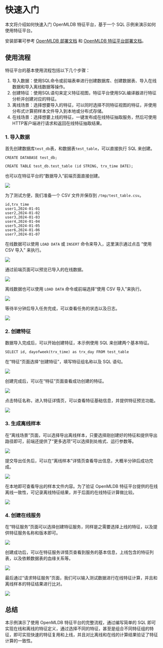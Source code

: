# 快速入门

本文将介绍如何快速入门 OpenMLDB 特征平台，基于一个 SQL 示例来演示如何使用特征平台。

安装部署可参考 [OpenMLDB 部署文档](../../../deploy/index.rst) 和 [OpenMLDB 特征平台部署文档](./install/index.rst)。

## 使用流程

特征平台的基本使用流程包括以下几个步骤：

1. 导入数据：使用SQL命令或前端表单进行创建数据库、创建数据表、导入在线数据和导入离线数据等操作。
2. 创建特征：使用SQL语句来定义特征视图，特征平台使用SQL编译器进行特征分析并创建对应的特征。
3. 离线场景：选择想要导入的特征，可以同时选择不同特征视图的特征，并使用分布式计算把样本文件导入到本地或分布式存储。
4. 在线场景：选择想要上线的特征，一键发布成在线特征抽取服务，然后可使用HTTP客户端进行请求和返回在线特征抽取结果。

### 1. 导入数据

首先创建数据库`test_db`表，和数据表`test_table`，可以直接执行 SQL 来创建。

```
CREATE DATABASE test_db;

CREATE TABLE test_db.test_table (id STRING, trx_time DATE);
```

也可以在特征平台的“数据导入”前端页面直接创建。

![](./images/create_test_table.png)

为了测试方便，我们准备一个 CSV 文件并保存到 `/tmp/test_table.csv`。

```
id,trx_time
user1,2024-01-01
user2,2024-01-02
user3,2024-01-03
user4,2024-01-04
user5,2024-01-05
user6,2024-01-06
user7,2024-01-07
```

在线数据可以使用 `LOAD DATA` 或 `INSERT` 命令来导入，这里演示通过点击 “使用 CSV 导入” 来执行。

![](./images/online_csv_import_test_table.png)

通过前端页面可以预览已导入的在线数据。

![](./images/preview_test_table.png)

离线数据也可以使用 `LOAD DATA` 命令或前端选择“使用 CSV 导入”来执行。

![](./images/csv_import_test_table.png)

等待半分钟后导入任务完成，可以查看任务的状态以及日志。

![](./images/import_job_result.png)

### 2. 创建特征

数据导入完成后，可以开始创建特征，本示例使用 SQL 来创建两个基本特征。

```
SELECT id, dayofweek(trx_time) as trx_day FROM test_table
```

在”特征“页面选择“创建特征”，填写特征组名称以及 SQL 语句。

![](./images/create_test_featureview.png)

创建完成后，可以在“特征”页面查看成功创建的特征。

![](./images/test_features_list.png)

点击特征名称，进入特征详情页，可以查看特征基础信息，并提供特征预览功能。

![](./images/preview_test_features.png)

### 3. 生成离线样本

在“离线场景”页面，可以选择导出离线样本，只要选择刚创建好的特征和提供导出路径即可，前端还提供了“更多选项”可以选择到处格式、运行参数等。

![](./images/export_test_offline_samples.png)

提交导出任务后，可以在“离线样本”详情页查看导出信息，大概半分钟后成功完成。

![](./images/test_offline_sample_detail.png)

在本地即可查看导出的样本文件内容。为了验证 OpenMLDB 特征平台提供的在线离线一致性，可记录离线特征结果，并于后面的在线特征计算做比较。

![](./images/local_test_offline_samples.png)

### 4. 创建在线服务

在“特征服务”页面可以选择创建特征服务，同样是之需要选择上线的特征，以及提供特征服务名称和版本即可。

![](./images/create_test_feature_service.png)

创建成功后，可以在特征服务详情页查看到服务的基本信息，上线包含的特征列表，以及依赖数据表的血缘关系等。

![](./images/test_feature_service_detail.png)

最后通过“请求特征服务”页面，我们可以输入测试数据进行在线特征计算，并且和离线样本的特征结果进行比对。

![](./images/request_test_feature_service.png)

## 总结

本示例演示了使用 OpenMLDB 特征平台的完整流程，通过编写简单的 SQL 即可实现在线和离线的特征定义，通过选择不同的特征，甚至是组合不同特征组的特征，即可实现快速的特征复用和上线，并且对比离线和在线的计算结果验证了特征计算的一致性。
